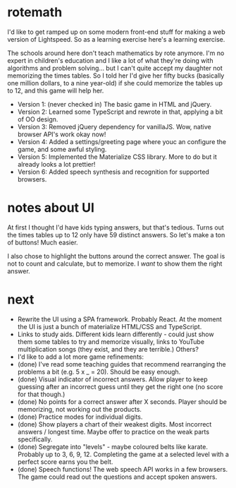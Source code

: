 # rotemath
I'd like to get ramped up on some modern front-end stuff for making a web version of Lightspeed. So as a learning exercise here's a 
learning exercise.

The schools around here don't teach mathematics by rote anymore. I'm no expert in children's education and I like a lot of what they're 
doing with algorithms and problem solving... but I can't quite accept my daughter not memorizing the times tables. So I told her
I'd give her fifty bucks (basically one million dollars, to a nine year-old) if she could memorize the tables up to 12, and this game will help her.

  * Version 1: (never checked in) The basic game in HTML and jQuery.
  * Version 2: Learned some TypeScript and rewrote in that, applying a bit of OO design.
  * Version 3: Removed jQuery dependency for vanillaJS. Wow, native browser API's work okay now!
  * Version 4: Added a settings/greeting page where youc an configure the game, and some awful styling.
  * Version 5: Implemented the Materialize CSS library. More to do but it already looks a lot prettier!
  * Version 6: Added speech synthesis and recognition for supported browsers.

# notes about UI
At first I thought I'd have kids typing answers, but that's tedious. Turns out the times tables up to 12 only have 59 distinct answers. So let's make a ton of buttons! Much easier.

I also chose to highlight the buttons around the correct answer. The goal is not to count and calculate, but to memorize. I *want* to show them the right answer.

# next
  * Rewrite the UI using a SPA framework. Probably React. At the moment the UI is just a bunch of materialize HTML/CSS and TypeScript. 
  * Links to study aids. Different kids learn differently - could just show them some tables to try and memorize visually, links to YouTube multiplication songs (they exist, and they are terrible.) Others?
  * I'd like to add a lot more game refinements: 
  * (done) I've read some teaching guides that recommend rearranging the problems a bit (e.g. 5 x _ = 20). Should be easy enough.
  * (done) Visual indicator of incorrect answers. Allow player to keep guessing after an incorrect guess until they get the right one (no score for that though.)
  * (done) No points for a correct answer after X seconds. Player should be memorizing, not working out the products.
  * (done) Practice modes for individual digits.
  * (done) Show players a chart of their weakest digits. Most incorrect answers / longest time. Maybe offer to practice on the weak parts specifically.
  * (done) Segregate into "levels" - maybe coloured belts like karate. Probably up to 3, 6, 9, 12. Completing the game at a selected level with a perfect score earns you the belt.
  * (done) Speech functions! The web speech API works in a few browsers. The game could read out the questions and accept
    spoken answers.
  
